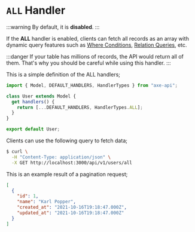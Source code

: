 # `ALL` Handler

:::warning
By default, it is **disabled**.
:::

If the **ALL** handler is enabled, clients can fetch all records as an array with dynamic query features such as [Where Conditions](/reference/queries-q), [Relation Queries](/reference/queries-with), etc.

:::danger
If your table has millions of records, the API would return all of them. That's why you should be careful while using this handler.
:::

This is a simple definition of the ALL handlers;

```ts
import { Model, DEFAULT_HANDLERS, HandlerTypes } from "axe-api";

class User extends Model {
  get handlers() {
    return [...DEFAULT_HANDLERS, HandlerTypes.ALL];
  }
}

export default User;
```

Clients can use the following query to fetch data;

```bash
$ curl \
  -H "Content-Type: application/json" \
  -X GET http://localhost:3000/api/v1/users/all
```

This is an example result of a pagination request;

```json
[
  {
    "id": 1,
    "name": "Karl Popper",
    "created_at": "2021-10-16T19:18:47.000Z",
    "updated_at": "2021-10-16T19:18:47.000Z"
  }
]
```
